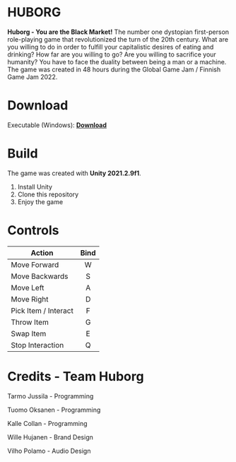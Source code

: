 
# HUBORG

**Huborg - You are the Black Market!** The number one dystopian first-person role-playing game that revolutionized the turn of the 20th century. What are you willing to do in order to fulfill your capitalistic desires of eating and drinking? How far are you willing to go? Are you willing to sacrifice your humanity? You have to face the duality between being a man or a machine. The game was created in 48 hours during the Global Game Jam / Finnish Game Jam 2022.

# Download

Executable (Windows): [**Download**](TODO)

# Build

The game was created with **Unity 2021.2.9f1**.

 1. Install Unity
 2. Clone this repository
 3. Enjoy the game

# Controls

| Action        | Bind          |
| ------------- |:-------------:|
| Move Forward | W |
| Move Backwards | S |
| Move Left | A |
| Move Right | D |
| Pick Item / Interact | F |
| Throw Item | G |
| Swap Item | E |
| Stop Interaction | Q |

# Credits - Team Huborg

Tarmo Jussila - Programming

Tuomo Oksanen - Programming

Kalle Collan - Programming

Wille Hujanen - Brand Design

Vilho Polamo - Audio Design
